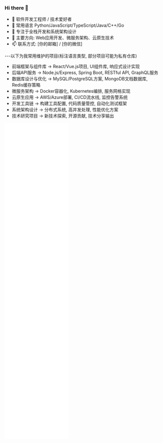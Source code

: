 ### Hi there 👋

- 🔭 软件开发工程师 / 技术爱好者
- 🌱 常用语言 Python/JavaScript/TypeScript/Java/C++/Go
- 👯 专注于全栈开发和系统架构设计
- 💬 主要方向: Web应用开发、微服务架构、云原生技术
- 📫 联系方式: [你的邮箱] / [你的微信]




---以下为我常用维护的项目(标注语言类型, 部分项目可能为私有仓库)

- 前端框架与组件库 -> React/Vue.js项目, UI组件库, 响应式设计实现
- 后端API服务 -> Node.js/Express, Spring Boot, RESTful API, GraphQL服务
- 数据库设计与优化 -> MySQL/PostgreSQL方案, MongoDB文档数据库, Redis缓存策略  
- 微服务架构 -> Docker容器化, Kubernetes编排, 服务网格实现
- 云原生应用 -> AWS/Azure部署, CI/CD流水线, 监控告警系统
- 开发工具链 -> 构建工具配置, 代码质量管控, 自动化测试框架
- 系统架构设计 -> 分布式系统, 高并发处理, 性能优化方案
- 技术研究项目 -> 新技术探索, 开源贡献, 技术分享输出

![Metrics](https://raw.githubusercontent.com/sowelswl/sowelswl/main/metrics.svg)